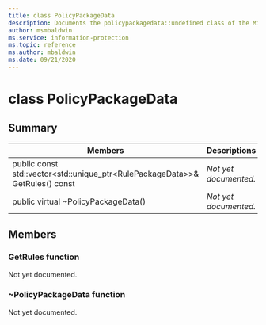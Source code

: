 ```yaml
---
title: class PolicyPackageData 
description: Documents the policypackagedata::undefined class of the Microsoft Information Protection (MIP) SDK.
author: msmbaldwin
ms.service: information-protection
ms.topic: reference
ms.author: mbaldwin
ms.date: 09/21/2020
---
```


# class PolicyPackageData 
  
## Summary
 Members                        | Descriptions                                
--------------------------------|---------------------------------------------
public const std::vector\<std::unique_ptr\<RulePackageData\>\>& GetRules() const  | _Not yet documented._
public virtual ~PolicyPackageData()  | _Not yet documented._
  
## Members
  
### GetRules function
Not yet documented.

  
### ~PolicyPackageData function
Not yet documented.
